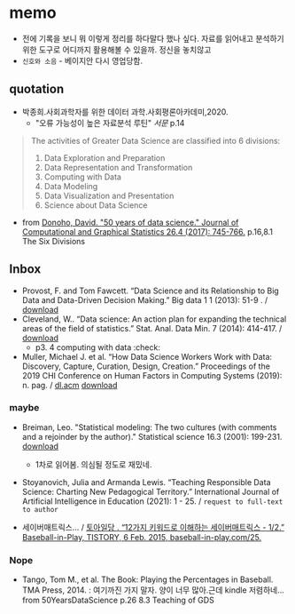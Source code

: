 # memo
- 전에 기록을 보니 뭐 이렇게 정리를 하다말다 했나 싶다. 자료를 읽어내고 분석하기 위한 도구로 어디까지 활용해볼 수 있을까. 정신을 놓치않고
- `신호와 소음` - 베이지안 다시 영업당함. 

## quotation
- 박종희.사회과학자를 위한 데이터 과학.사회평론아카데미,2020.
  - "오류 가능성이 높은 자료분석 루틴" *서문* p.14 
  
> The activities of Greater Data Science are classified into 6 divisions:  
> 1. Data Exploration and Preparation
> 2. Data Representation and Transformation
> 3. Computing with Data
> 4. Data Modeling
> 5. Data Visualization and Presentation
> 6. Science about Data Science
  - from [Donoho, David. "50 years of data science." Journal of Computational and Graphical Statistics 26.4 (2017): 745-766.](https://courses.csail.mit.edu/18.337/2015/docs/50YearsDataScience.pdf) p.16,8.1 The Six Divisions

## Inbox
- Provost, F. and Tom Fawcett. “Data Science and its Relationship to Big Data and Data-Driven Decision Making.” Big data 1 1 (2013): 51-9 . / [download](https://www.liebertpub.com/doi/pdf/10.1089/big.2013.1508)
- Cleveland, W.. “Data science: An action plan for expanding the technical areas of the field of statistics.” Stat. Anal. Data Min. 7 (2014): 414-417. / [download](https://www.jstor.org/stable/1403527)  
  - p3. 4 computing with data :check:
- Muller, Michael J. et al. “How Data Science Workers Work with Data: Discovery, Capture, Curation, Design, Creation.” Proceedings of the 2019 CHI Conference on Human Factors in Computing Systems (2019): n. pag. / [dl.acm](https://dl.acm.org/doi/10.1145/3290605.3300356)  [download](http://qveraliao.com/chi19-2.pdf)

### maybe
- Breiman, Leo. "Statistical modeling: The two cultures (with comments and a rejoinder by the author)." Statistical science 16.3 (2001): 199-231. [download](https://projecteuclid.org/journals/statistical-science/volume-16/issue-3/Statistical-Modeling--The-Two-Cultures-with-comments-and-a/10.1214/ss/1009213726.full)
  - 1차로 읽어봄. 의심될 정도로 재밌네.

- Stoyanovich, Julia and Armanda Lewis. “Teaching Responsible Data Science: Charting New Pedagogical Territory.” International Journal of Artificial Intelligence in Education (2021): 1 - 25. / `request to full-text to author`

- 세이버매트릭스... / [토아일당 . “12가지 키워드로 이해하는 세이버매트릭스 - 1/2.” Baseball-in-Play, TISTORY, 6 Feb. 2015, baseball-in-play.com/25.](https://baseball-in-play.com/25) 

### Nope
- Tango, Tom M., et al. The Book: Playing the Percentages in Baseball. TMA Press, 2014. : 여기까진 가지 말자. 양이 너무 많아.근데 kindle 저렴하네... from 50YearsDataScience p.26 8.3 Teaching of GDS

